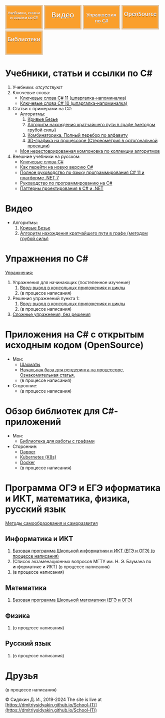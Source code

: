 [![Учебники, статьи и ссылки по C#](img/menu/read.png)](#учебники-статьи-и-ссылки-по-c)
[![Видео](img/menu/video.png)](#видео)
[![Упражнения по C#](img/menu/exercises.png)](#упражнения-по-c)
[![Приложения на C# с открытым исходным кодом (OpenSource)](img/menu/opensource.png)](#приложения-на-c-с-открытым-исходным-кодом-opensource)
[![Обзор библиотек для C#-приложений](img/menu/libs.png)](#обзор-библиотек-для-c-приложений)

# Учебники, статьи и ссылки по C#

1. Учебники:
	*отсутствуют*
2. Ключевые слова:
	- [Ключевые слова C# 11 (шпаргалка-напоминалка)](csharp-tutorials/ru-ru/csharp-11-keywords/README.md)
	- [Ключевые слова C# 10 (шпаргалка-напоминалка)](csharp-tutorials/ru-ru/csharp-10-keywords/README.md)
3. Статьи с примерами на C#:
	- [Алгоритмы](csharp-articles/ru-ru/algorithms-on-csharp/README.md):
		1. [Кривые Безье](csharp-articles/ru-ru/algorithms-on-csharp/articles/0001-Bezier-curves/README.md)
		2. [Алгоритм нахождения кратчайшего пути в графе (методом грубой силы)](csharp-articles/ru-ru/algorithms-on-csharp/articles/0002-Graphs/README.md)
		3. [Комбинаторика. Полный перебор по алфавиту](csharp-articles/ru-ru/algorithms-on-csharp/articles/0003-Brute-force-sample/README.md)
		4. [3D-графика на процессоре (Стереометрия в ортогональной проекции)](csharp-articles/ru-ru/algorithms-on-csharp/articles/0004-3D-on-CPU/README.md)
	- [Моя нерестоврированная компоновка по коллекции алгоритмов](algorithms_book_sidyakin_di/)
4. Внешние учебники на русском:
	- [Ключевые слова C#](https://docs.microsoft.com/ru-ru/dotnet/csharp/language-reference/keywords/)
	- [Как перейти на новую версию C#](https://learn.microsoft.com/ru-ru/dotnet/csharp/whats-new/csharp-version-history)
	- [Полное руководство по языку программирования С# 11 и платформе .NET 7](https://metanit.com/sharp/tutorial/)
	- [Руководство по программированию на C#](https://docs.microsoft.com/ru-ru/dotnet/csharp/programming-guide/)
	- [Паттерны проектирования в C# и .NET](https://metanit.com/sharp/patterns/)
	
# Видео

- Алгоритмы:
	1. [Кривые Безье](https://youtu.be/-aaBzgcqQwY)
	2. [Алгоритм нахождения кратчайшего пути в графе (методом грубой силы)](https://youtu.be/PNVci2DTWo8)
	
# Упражнения по C#

[Упражнения:](csharp-exercises/ru-ru/README.md)
1. Упражнения для начинающих (постепенное изучение)
	1. [Ввод-вывод в консольных приложениях и циклы](csharp-exercises/ru-ru/001-Input-Output-Cycles/)
	2. (в процессе написания)
2. Решения упражнений пункта 1:
	1. [Ввод-вывод в консольных приложениях и циклы](csharp-exercises/ru-ru/001-Input-Output-Cycles/solution/)
	2. (в процессе написания)
3. [Сложные упражнения, без решения](csharp-exercises/ru-ru/try-open-source/)

# Приложения на C# с открытым исходным кодом (OpenSource)

- Мои:
	- [Шахматы](https://github.com/DmitriySidyakin/Chess/tree/main/docs/ru-ru/)
	- [Начальная база для рендеринга на процессоре. Ознакомительная статья.](https://github.com/DmitriySidyakin/Blog-ComputerGraphics/)
	- (в процессе написания)
- Сторонние:
	- (в процессе написания)
	
# Обзор библиотек для C#-приложений
- Мои:
	- [Библиотека для работы с графами](https://github.com/DmitriySidyakin/Graph)
- Сторонние:
    - [Dapper](https://metanit.com/sharp/aspnet5/26.1.php)
	- [Kubernetes (K8s)](https://kubernetes.io/ru/)
	- [Docker](https://www.docker.com/)
	- (в процессе написания)
	
# Программа ОГЭ и ЕГЭ иформатика и ИКТ, математика, физика, русский язык

[Методы самообразования и саморазвития](methods-of-self-education-and-self-development/ru-ru)

## Информатика и ИКТ

1. [Базовая программа Школьной информатики и ИКТ (ЕГЭ и ОГЭ) (в процессе написания)](school-computer-science/ru-ru/school-topics/)
2. (Список экзаменационных вопросов МГТУ им. Н. Э. Баумана по информатике и ИКТ) (в процессе написания)
3. (в процессе написания)

## Математика
1. [Базовая программа Школьной математики (ЕГЭ и ОГЭ)](school-math/ru-ru/school-topics/)

## Физика
1. (в процессе написания)

## Русский язык
1. (в процессе написания)

# Друзья

(в процессе написания)

© Сидякин Д. И., 2019-2024 The site is live at [https://dmitriysidyakin.github.io/School-IT/](https://dmitriysidyakin.github.io/School-IT/)
